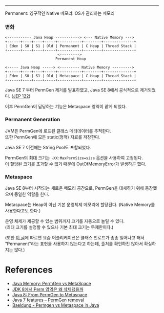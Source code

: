 - - -
Permanent: 영구적인
Native 메모리: OS가 관리하는 메모리

### 변화

```
<----------- Java Heap -----------> <--- Native Memory --->
+------+----+----+-----+-----------+--------+--------------+
| Eden | S0 | S1 | Old | Permanent | C Heap | Thread Stack |
+------+----+----+-----+-----------+--------+--------------+
                        <--------->
                       Permanent Heap
```

```
<----- Java Heap -----> <--------- Native Memory --------->
+------+----+----+-----+-----------+--------+--------------+
| Eden | S0 | S1 | Old | Metaspace | C Heap | Thread Stack |
+------+----+----+-----+-----------+--------+--------------+
```

Java SE 7 부터 PermGen 제거를 발표하였고, Java SE 8에서 공식적으로 제거되었다. ([JEP 122](https://openjdk.org/jeps/122))

이후 PermGen이 담당하는 기능은 Metaspace 영역이 맡게 되었다.

### Permanent Generation
JVM은 PermGen에 로드된 클래스 메타데이터를 추적한다.  
또한 PermGen에 모든 static(정적) 자료를 저장한다.

Java SE 7 이전에는 String Pool도 포함되었다.

PermGen의 최대 크기는 `-XX:MaxPermSize=size` 옵션을 사용하여 고정된다.    
이 할당된 크기를 초과할 수 없기 때문에 OutOfMemoryError가 발생하곤 했다.

### Metaspace
Java SE 8부터 시작되는 새로운 메모리 공간으로, PermGen을 대체하기 위해 등장했으며 동일한 역할을 한다.

Metaspace는 Heap이 아닌 기본 운영체제 메모리에 할당된다. (Native Memory를 사용한다고도 한다.)

운영 체제가 제공할 수 있는 범위까지 크기를 자동으로 늘릴 수 있다.   
(최대 크기를 설정할 수 있으나 기본 최대 크기는 무제한이다.)

(또한 [이 글](https://www.linkedin.com/pulse/java-memory-permgen-vs-metaspace-incus-data-pty-ltd-drxbe/)에 따르면 요즘 어플리케이션은 클래스 언로드가 종종 일어나고 해서 "Permanent"라는 표현을 사용하지 않는다고 하는데, 출처를 확인하진 않아서 확실하지는 않다.)
# References
- [Java Memory: PermGen vs MetaSpace](https://www.linkedin.com/pulse/java-memory-permgen-vs-metaspace-incus-data-pty-ltd-drxbe/)
- [JDK 8에서 Perm 영역은 왜 삭제됐을까](https://johngrib.github.io/wiki/java8-why-permgen-removed/)
- [Java 8: From PermGen to Metaspace](https://javaeesupportpatterns.blogspot.com/2013/02/java-8-from-permgen-to-metaspace.html)
- [Java 7 features – PermGen removal](https://javaeesupportpatterns.blogspot.com/2011/10/java-7-features-permgen-removal.html)
- [Baeldung - Permgen vs Metaspace in Java](https://www.baeldung.com/java-permgen-metaspace)
